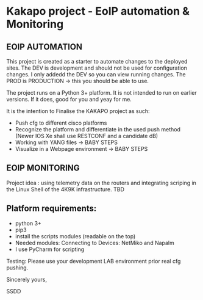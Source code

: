 # Kakapo project - EoIP automation & Monitoring

## EOIP AUTOMATION 

This project is created as a starter to automate changes to the deployed sites. 
The DEV is development and should not be used for configuration changes. I only addedd the DEV so you can view running changes.
The PROD is PRODUCTION -> this you should be able to use.

The project runs on a Python 3+ platform. It is not intended to run on earlier versions. If it does, good for you and yeay for me.


It is the intention to Finalise the KAKAPO project as such:
- Push cfg to different cisco platforms
- Recognize the platform and differentiate in the used push method (Newer IOS Xe shall use RESTCONF and a candidate dB)
- Working with YANG files -> BABY STEPS
- Visualize in a Webpage environment -> BABY STEPS

## EOIP MONITORING

Project idea : using telemetry data on the routers and integrating scriping in the Linux Shell of the 4K9K infrastructure.
TBD


## Platform requirements:
- python 3+
- pip3
- install the scripts modules (readable on the top)
- Needed modules:
    Connecting to Devices: NetMiko and Napalm
- I use PyCharm for scripting

Testing:
Please use your development LAB environment prior real cfg pushing.

Sincerely yours, 

SSDD
